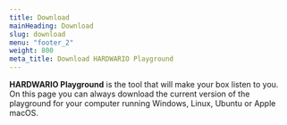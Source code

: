 ```yaml
---
title: Download
mainHeading: Download
slug: download
menu: "footer_2"
weight: 800
meta_title: Download HARDWARIO Playground
---
```


**HARDWARIO Playground** is the tool that will make your box listen to you. On this page you can always download the current version of the playground for your computer running Windows, Linux, Ubuntu or Apple macOS.
